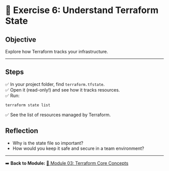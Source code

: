 # 📝 Exercise 6: Understand Terraform State

## Objective

Explore how Terraform tracks your infrastructure.

---

## Steps

✅ In your project folder, find `terraform.tfstate`.  
✅ Open it (read-only!) and see how it tracks resources.  
✅ Run:
```bash
terraform state list
```

✅ See the list of resources managed by Terraform.

## Reflection
- Why is the state file so important?
- How would you keep it safe and secure in a team environment?

---

➡️ **Back to Module:** [🧪 Module 03: Terraform Core Concepts](../README.md)